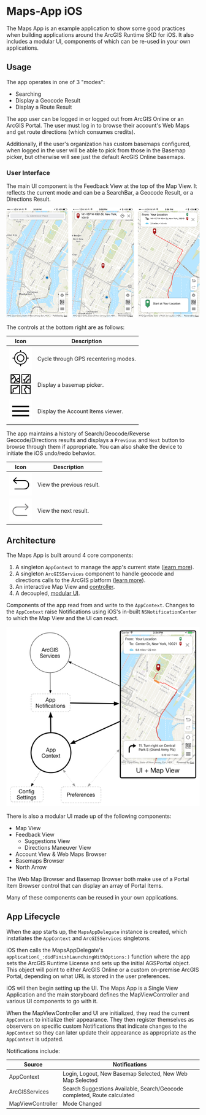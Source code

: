 # Maps-App iOS

The Maps App is an example application to show some good practices when building applications around the ArcGIS Runtime SKD for iOS. It also includes a modular UI, components of which can be re-used in your own applications.

## Usage

The app operates in one of 3 "modes":

* Searching
* Display a Geocode Result
* Display a Route Result

The app user can be logged in or logged out from ArcGIS Online or an ArcGIS Portal. The user must log in to browse their account's Web Maps and get route directions (which consumes credits).

Additionally, if the user's organization has custom basemaps configured, when logged in the user will be able to pick from those in the Basemap picker, but otherwise will see just the default ArcGIS Online basemaps.

### User Interface
The main UI component is the Feedback View at the top of the Map View. It reflects the current mode and can be a SearchBar, a Geocode Result, or a Directions Result.

![Search Mode](/docs/images/app-modes.png)

The controls at the bottom right are as follows:

| Icon | Description |
| ---- | ----------- |
| ![GPS Tracking](/docs/images/control-gps.png) | Cycle through GPS recentering modes. |
| ![Basemap Picker](/docs/images/control-basemaps.png) | Display a basemap picker. |
| ![Account View](/docs/images/control-account.png) | Display the Account Items viewer. |

The app maintains a history of Search/Geocode/Reverse Geocode/Directions results and displays a `Previous` and `Next` button to browse through them if appropriate. You can also shake the device to initiate the iOS undo/redo behavior.

| Icon | Description |
| ---- | ----------- |
| ![Previous Result](/docs/images/control-prev-result.png) | View the previous result. |
| ![Next Result](/docs/images/control-next-result.png) | View the next result. |

## Architecture
The Maps App is built around 4 core components:

1. A singleton `AppContext` to manage the app's current state ([learn more](Maps%20App/App%20Context)).
2. A singleton `ArcGISServices` component to handle geocode and directions calls to the ArcGIS platform ([learn more](Maps%20App/ArcGIS%20Services)).
2. An interactive Map View and [controller](UI/Map%20View).
3. A decoupled, [modular UI](UI).

Components of the app read from and write to the `AppContext`. Changes to the `AppContext` raise Notifications using iOS's in-built `NSNotificationCenter` to which the Map View and the UI can react.

![App Architecture](/docs/images/app-architecture.png)

There is also a modular UI made up of the following components:

* Map View
* Feedback View
    * Suggestions View
    * Directions Maneuver View
* Account View & Web Maps Browser
* Basemaps Browser
* North Arrow

The Web Map Browser and Basemap Browser both make use of a Portal Item Browser control that can display an array of Portal Items.

Many of these components can be reused in your own applications.

## App Lifecycle
When the app starts up, the `MapsAppDelegate` instance is created, which instatiates the `AppContext` and `ArcGISServices` singletons.

iOS then calls the MapsAppDelegate's `application(_:didFinishLaunchingWithOptions:)` function where the app sets the ArcGIS Runtime License and sets up the initial AGSPortal object. This object will point to either ArcGIS Online or a custom on-premise ArcGIS Portal, depending on what URL is stored in the user preferences.

iOS will then begin setting up the UI. The Maps App is a Single View Application and the main storyboard defines the MapViewController and various UI components to go with it.

When the MapViewController and UI are initialized, they read the current `AppContext` to initialize their appearance. They then register themselves as observers on specific custom Notifications that indicate changes to the `AppContext` so they can later update their appearance as appropriate as the `AppContext` is udpated.

Notifications include:

| Source | Notifications |
| ------ | ------------- |
| AppContext | Login, Logout, New Basemap Selected, New Web Map Selected |
| ArcGISServices | Search Suggestions Available, Search/Geocode completed, Route calculated |
| MapViewController | Mode Changed |
